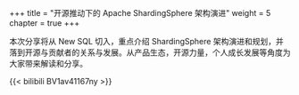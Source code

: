+++
title = "开源推动下的 Apache ShardingSphere 架构演进"
weight = 5
chapter = true
+++

本次分享将从 New SQL 切入，重点介绍 ShardingSphere 架构演进和规划，并落到开源与贡献者的关系与发展。从产品生态，开源力量，个人成长发展等角度为大家带来解读和分享。

{{< bilibili BV1av41167ny >}}